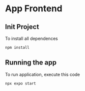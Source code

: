 # App Frontend

## Init Project
To install all dependences
```
npm install
```
## Running the app
To run application, execute this code
```
npx expo start
```
